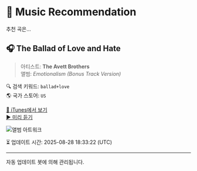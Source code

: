 
# 🎵 Music Recommendation

추천 곡은...

## 🎧 The Ballad of Love and Hate  
> 아티스트: **The Avett Brothers**  
> 앨범: _Emotionalism (Bonus Track Version)_  

🔍 검색 키워드: `ballad+love`  
🌎 국가 스토어: `US`

[🔗 iTunes에서 보기](https://music.apple.com/us/album/the-ballad-of-love-and-hate/937563982?i=937563993&uo=4)  
[▶️ 미리 듣기](https://audio-ssl.itunes.apple.com/itunes-assets/AudioPreview115/v4/ac/b4/ad/acb4ad2a-afcf-7a2a-dd23-a56dded1a371/mzaf_4486903239400591036.plus.aac.p.m4a)

![앨범 아트워크](https://is1-ssl.mzstatic.com/image/thumb/Music1/v4/9f/1a/e4/9f1ae49b-e8dc-cd10-884b-40b4ea1de464/888880208781.tif/100x100bb.jpg)

⏳ 업데이트 시간: 2025-08-28 18:33:22 (UTC)

---
자동 업데이트 봇에 의해 관리됩니다.
